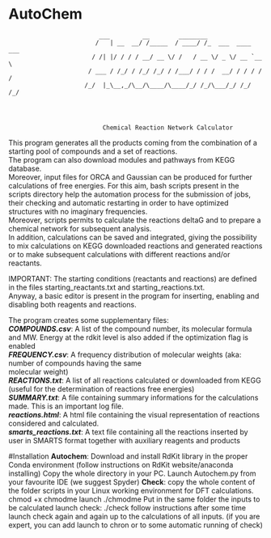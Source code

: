# AutoChem

                             ___         __        ________                 
                            /   | __  __/ /_____  / ____/ /_  ___  ____ ___ 
                           / /| |/ / / / __/ __ \/ /   / __ \/ _ \/ __ `__ \
                          / ___ / /_/ / /_/ /_/ / /___/ / / /  __/ / / / / /
                         /_/  |_\__,_/\__/\____/\____/_/ /_/\___/_/ /_/ /_/ 
                                            



                              Chemical Reaction Network Calculator

 This program generates all the products coming from the combination of a starting pool of compounds 
 and a set of reactions.<br>
 The program can also download modules and pathways from KEGG database.<br>
 Moreover, input files for ORCA and Gaussian can be produced for further calculations of free energies.
 For this aim, bash scripts present in the scripts directory help the automation process 
 for the submission of jobs, their checking and automatic restarting in order to have optimized 
 structures with no imaginary frequencies. <br>
 Moreover, scripts permits to calculate the reactions deltaG and to prepare a chemical network for 
 subsequent analysis.<br>
 In addition, calculations can be saved and integrated, giving the possibility to mix calculations 
 on KEGG downloaded reactions and generated reactions or to make subsequent calculations with different
 reactions and/or reactants.<br>

 IMPORTANT:
 The starting conditions (reactants and reactions) are defined in the files starting_reactants.txt and starting_reactions.txt.<br>
 Anyway, a basic editor is present in the program for inserting, enabling and disabling both reagents 
 and reactions.

 The program creates some supplementary files:<br>
 <b><i>COMPOUNDS.csv</i></b>: A list of the compound number, its molecular formula and MW. Energy at the rdkit level is also added if the optimization flag is enabled<br>
 <b><i>FREQUENCY.csv</i></b>: A frequency distribution of molecular weights (aka: number of compounds having the same<br>
     molecular weight)<br>
 <b><i>REACTIONS.txt</i></b>: A list of all reactions calculated or downloaded from KEGG (useful for the determination of reactions 
     free energies)<br>
 <b><i>SUMMARY.txt</i></b>: A file containing summary informations for the calculations made. This is an important log
 file.<br>
 <b><i>reactions.html</i></b>: A html file containing the visual representation of reactions considered and calculated.<br>
 <b><i>smarts_reactions.txt</i></b>: A text file containing all the reactions inserted by user in SMARTS format together with 
     auxiliary reagents and products

#Installation
<b>Autochem</b>: Download and install RdKit library in the proper Conda environment (follow instructions on RdKit website/anaconda installing)
Copy the whole directory in your PC.
Launch Autochem.py from your favourite IDE (we suggest Spyder)
<b>Check</b>: copy the whole content of the folder scripts in your Linux working environment for DFT calculations.
chmod +x chmodme
launch ./chmodme
Put in the same folder the inputs to be calculated
launch check:
./check
follow instructions
after some time launch check again and again up to the calculations of all inputs.
(if you are expert, you can add launch to chron or to some automatic running of check)
